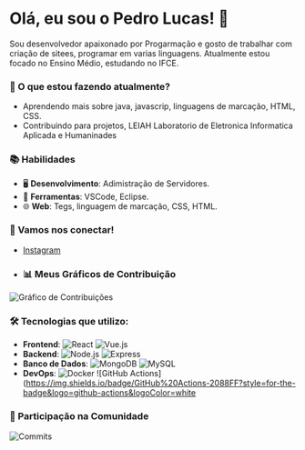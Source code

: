 # Olá, eu sou o Pedro Lucas! 👋

Sou desenvolvedor apaixonado por Progarmação e gosto de trabalhar com criação de sitees, programar em varias linguagens. Atualmente estou focado no Ensino Médio, estudando no IFCE.

### 🚀 O que estou fazendo atualmente?
- Aprendendo mais sobre java, javascrip, linguagens de marcação, HTML, CSS.
- Contribuindo para projetos, LEIAH Laboratorio de Eletronica Informatica Aplicada e Humaninades


### 📚 Habilidades
- 🖥️ **Desenvolvimento**: Adimistração de Servidores.
- 🔧 **Ferramentas**: VSCode, Eclipse.
- 🌐 **Web**: Tegs, linguagem de marcação, CSS, HTML.

### 💬 Vamos nos conectar!
- [Instagram](https://www.instagram.com/rodriiguess.zx/)

- ### 📊 Meus Gráficos de Contribuição
![Gráfico de Contribuições](https://github-readme-stats.vercel.app/api?username=seunome&show_icons=true&theme=dark&count_private=true)

### 🛠️ Tecnologias que utilizo:
- **Frontend**: ![React](https://img.shields.io/badge/React-61DAFB?style=for-the-badge&logo=react&logoColor=black) ![Vue.js](https://img.shields.io/badge/Vue.js-42b883?style=for-the-badge&logo=vue.js&logoColor=white)
- **Backend**: ![Node.js](https://img.shields.io/badge/Node.js-339933?style=for-the-badge&logo=node.js&logoColor=white) ![Express](https://img.shields.io/badge/Express-000000?style=for-the-badge&logo=express&logoColor=white)
- **Banco de Dados**: ![MongoDB](https://img.shields.io/badge/MongoDB-4ea94b?style=for-the-badge&logo=mongodb&logoColor=white) ![MySQL](https://img.shields.io/badge/MySQL-000000?style=for-the-badge&logo=mysql&logoColor=white)
- **DevOps**: ![Docker](https://img.shields.io/badge/Docker-2496ED?style=for-the-badge&logo=docker&logoColor=white) ![GitHub Actions](https://img.shields.io/badge/GitHub%20Actions-2088FF?style=for-the-badge&logo=github-actions&logoColor=white

### 📅 Participação na Comunidade
![Commits](https://github-readme-stats.vercel.app/api/top-langs/?username=seunome&layout=compact&theme=radical)




